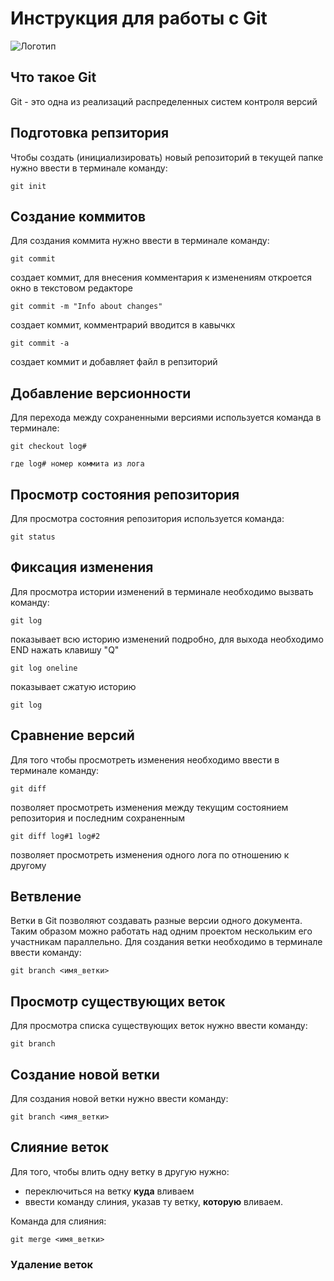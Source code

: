# **Инструкция для работы с Git**

![Логотип](git.jpg)

## Что такое Git

Git - это одна из реализаций распределенных систем контроля версий

## Подготовка репзитория

Чтобы создать (инициализировать) новый репозиторий в текущей папке нужно ввести в терминале команду:

    git init

## Создание коммитов

Для создания коммита нужно ввести в терминале команду:

    git commit 
создает коммит, для внесения комментария к изменениям откроется окно в текстовом редакторе

    git commit -m "Info about changes"
создает коммит, комментрарий вводится в кавычкх

    git commit -a 
создает коммит и добавляет файл в репзиторий

## Добавление версионности

Для перехода между сохраненными версиями используется команда в терминале:

    git checkout log#

    где log# номер коммита из лога

## Просмотр состояния репозитория

Для просмотра состояния репозитория используется команда:

    git status

## Фиксация изменения

Для просмотра истории изменений в терминале необходимо вызвать команду:

    git log
показывает всю историю изменений подробно, для выхода необходимо END нажать клавишу "Q"

    git log oneline

показывает сжатую историю

    git log 

## Сравнение версий

Для того чтобы просмотреть изменения необходимо ввести в терминале команду:

    git diff
позволяет просмотреть изменения между текущим состоянием репозитория и последним сохраненным

    git diff log#1 log#2
позволяет просмотреть изменения одного лога по отношению к другому

## Ветвление

Ветки в Git позволяют создавать разные версии одного документа. Таким образом можно работать над одним проектом нескольким его участникам параллельно. Для создания ветки необходимо в терминале ввести команду:

    git branch <имя_ветки>

## Просмотр существующих веток

Для просмотра списка существующих веток нужно ввести команду:

    git branch

## Создание новой ветки

Для создания новой ветки нужно ввести команду:

    git branch <имя_ветки>

## Слияние веток

Для того, чтобы влить одну ветку в другую нужно:
- переключиться на ветку **куда** вливаем
- ввести команду слиния, указав ту ветку, **которую** вливаем.

Команда для слияния:

    git merge <имя_ветки>

### Удаление веток